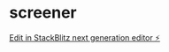 # screener

[Edit in StackBlitz next generation editor ⚡️](https://stackblitz.com/~/github.com/dhananjay431/screener)

